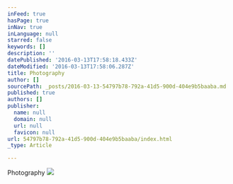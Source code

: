 ```yaml
---
inFeed: true
hasPage: true
inNav: true
inLanguage: null
starred: false
keywords: []
description: ''
datePublished: '2016-03-13T17:58:18.433Z'
dateModified: '2016-03-13T17:58:06.287Z'
title: Photography
author: []
sourcePath: _posts/2016-03-13-54797b78-792a-41d5-900d-404e9b5baaba.md
published: true
authors: []
publisher:
  name: null
  domain: null
  url: null
  favicon: null
url: 54797b78-792a-41d5-900d-404e9b5baaba/index.html
_type: Article

---
```

Photography
![](https://the-grid-user-content.s3-us-west-2.amazonaws.com/84570f0e-7222-4a72-8190-a969add01b25.jpg)
